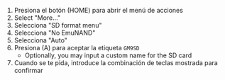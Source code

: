 1. Presiona el botón (HOME) para abrir el menú de acciones
2. Select "More..."
3. Selecciona "SD format menu"
4. Selecciona "No EmuNAND"
5. Selecciona "Auto"
6. Presiona (A) para aceptar la etiqueta `GM9SD`
    - Optionally, you may input a custom name for the SD card
7. Cuando se te pida, introduce la combinación de teclas mostrada para confirmar
